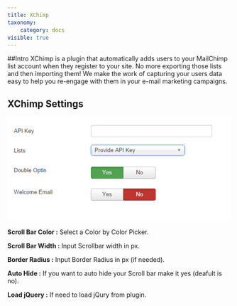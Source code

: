 ```yaml
---
title: XChimp
taxonomy:
    category: docs
visible: true
---
```


##Intro
XChimp is a plugin that automatically adds users to your MailChimp list account when they register to your site. No more exporting those lists and then importing them! We make the work of capturing your users data easy to help you re-engage with them in your e-mail marketing campaigns.


## XChimp Settings
![xchimp-settings](xchimp-settings.png)

**Scroll Bar Color :** Select a Color by Color Picker.

**Scroll Bar Width :** Input Scrollbar width in px.

**Border Radius :** Input Border Radius in px (if needed).

**Auto Hide :** If you want to auto hide your Scroll bar make it yes (deafult is no).

**Load jQuery :** If need to load jQury from plugin.
